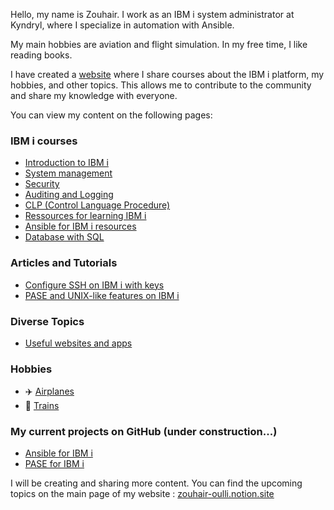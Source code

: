 Hello, my name is Zouhair. I work as an IBM i system administrator at Kyndryl, where I specialize in automation with Ansible.  

My main hobbies are aviation and flight simulation. In my free time, I like reading books.  

I have created a [website](http://zouhair-oulli.notion.site) where I share courses about the IBM i platform, my hobbies, and other topics. This allows me to contribute to the community and share my knowledge with everyone.  

You can view my content on the following pages:  

### IBM i courses
- [Introduction to IBM i](https://zouhair-oulli.notion.site/Introduction-to-IBM-i-2cfff4aa122e4ff88a8ccf32f61aca7d)
- [System management](https://zouhair-oulli.notion.site/System-management-f1ffcc9bc61b4190b9d25ccadb19be7a)
- [Security](https://zouhair-oulli.notion.site/Security-abfd66f86add4b498fb2a97c37b235cd)
- [Auditing and Logging](https://zouhair-oulli.notion.site/Auditing-and-Logging-5d922f2e684842c89e2ada98fa9fd3c1)
- [CLP (Control Language Procedure)](https://www.notion.so/zouhair-oulli/Control-Language-Procedure-31d7c07359114079b30bbf2ac573213b)
- [Ressources for learning IBM i](https://zouhair-oulli.notion.site/Resources-for-learning-IBM-i-8b0960acb5304e6b9b8d023ea6ebb760)
- [Ansible for IBM i resources](https://zouhair-oulli.notion.site/Ansible-for-IBM-i-resources-114de15bed418046a6bdc0c2870e3858)
- [Database with SQL](https://zouhair-oulli.notion.site/Database-with-SQL-861c9966bb9b4d68b50930823f03d213)
  
### Articles and Tutorials
- [Configure SSH on IBM i with keys](https://zouhair-oulli.notion.site/Configure-SSH-on-IBM-i-with-keys-bc24792b4cd94924b5d90f2193b2275e)
- [PASE and UNIX-like features on IBM i](https://www.notion.so/zouhair-oulli/PASE-and-UNIX-like-features-on-IBM-i-11cde15bed41800a8f4cd8dfa2f53391)

### Diverse Topics
- [Useful websites and apps](https://www.notion.so/zouhair-oulli/Useful-websites-and-apps-6167187dd86945fd99dc09203cad622c)

### Hobbies
- ✈️ [Airplanes](https://zouhair-oulli.notion.site/Airplanes-36d8ca2aab65443c882d6d034668d167)
- 🚅 [Trains](https://zouhair-oulli.notion.site/Trains-8bb30579fc1140f3a76ed034e30455f7)

### My current projects on GitHub (under construction...)
- [Ansible for IBM i](https://github.com/zouhair-oulli/Ansible-for-IBM-i)
- [PASE for IBM i](https://github.com/zouhair-oulli/PASE-for-IBM-i)

I will be creating and sharing more content. You can find the upcoming topics on the main page of my website : [zouhair-oulli.notion.site](http://zouhair-oulli.notion.site)

